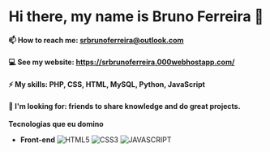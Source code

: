 <h1 align="center">Hi there, my name is Bruno Ferreira 👋</h1>

<!--
**brunoferreiracoder/brunoferreiracoder** is a ✨ _special_ ✨ repository because its `README.md` (this file) appears on your GitHub profile.

Here are some ideas to get you started:

- 🔭 I’m currently working on ...
- 🌱 I’m currently learning ...
- 👯 I’m looking to collaborate on ...
- 🤔 I’m looking for help with ...
- 💬 Ask me about ...
- 😄 Pronouns: ...
- ⚡ Fun fact: ...
-->

#### 📫 How to reach me: srbrunoferreira@outlook.com
#### 💻 See my website: https://srbrunoferreira.000webhostapp.com/
#### ⚡ My skills: PHP, CSS, HTML, MySQL, Python, JavaScript
#### 🤔 I'm looking for: friends to share knowledge and do great projects.

**Tecnologias que eu domino**
- **Front-end** ![HTML5](https://img.shields.io/badge/-PHP-333336?style=for-the-badge&logo=php) ![CSS3](https://img.shields.io/badge/-CSS-333336?style=for-the-badge&logo=css) ![JAVASCRIPT](https://img.shields.io/badge/-JavaScript-333336?style=for-the-badge&logo=js)
<!--
## Languages & Technologies
<img align="left" width="45" src="php.png">
<img align="left" width="45" src="mysql.png">
<img align="left" width="45" src="javascript.png">
<img align="left" width="45" src="python.png">
<img align="left" width="45" src="html.png">
<img align="left" width="45" src="css.png">
-->

